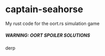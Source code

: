# captain-seahorse
My rust code for the oort.rs simulation game

##### WARNING: OORT SPOILER SOLUTIONS
derp
